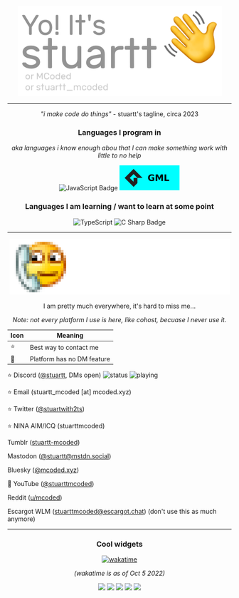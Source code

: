<div align="center">
<a href="https://mcoded.xyz/"><img src="./assets/gitHello.png" alt="Yo! It's stuartt (or MCoded, or stuartt_mcoded)"></a>

---


*"i make code do things"* - stuartt's tagline, circa 2023
  


### Languages I program in
  
*aka languages i know enough abou that I can make something work with little to no help*

![JavaScript Badge](https://img.shields.io/badge/JavaScript-F7DF1E?logo=javascript&logoColor=000&style=for-the-badge)
![GML Badge](./assets/GML.svg)

### Languages I am learning / want to learn at some point

![TypeScript](https://img.shields.io/badge/typescript-%23007ACC.svg?style=for-the-badge&logo=typescript&logoColor=white)
![C Sharp Badge](https://img.shields.io/badge/C%20Sharp-239120?logo=csharp&logoColor=fff&style=for-the-badge)

---

<img src="./assets/contact.png" alt="Contact me!">

I am pretty much everywhere, it's hard to miss me...

<i>Note: not every platform I use is here, like cohost, becuase I never use it.</i>

|Icon|Meaning|
|---|---|
|⭐|Best way to contact me|
|🔵|Platform has no DM feature|

</div>

⭐ Discord ([@stuartt](https://discord.com/users/284804878604435476), DMs open) ![status](https://api.statusbadges.me/badge/status/284804878604435476?simple=true) ![playing](https://api.statusbadges.me/badge/playing/284804878604435476)

⭐ Email (stuartt_mcoded [at] mcoded.xyz)

⭐ Twitter ([@stuartwith2ts](https://twitter.com/stuartwith2ts))

⭐ NINA AIM/ICQ (stuarttmcoded)

Tumblr ([stuartt-mcoded](https://stuartt-mcoded.tumblr.com/))

Mastodon ([@stuartt@mstdn.social](https://mstdn.social/@stuartt))

Bluesky ([@mcoded.xyz](https://bsky.app/profile/mcoded.xyz))

🔵 YouTube ([@stuarttmcoded](https://www.youtube.com/c/stuarttmcoded))

Reddit ([u/mcoded](https://www.reddit.com/user/MCoded/))

Escargot WLM (stuarttmcoded@escargot.chat) (don't use this as much anymore)

<div align="center">

---

### Cool widgets
  
[![wakatime](https://wakatime.com/badge/user/d262f742-f024-4cd6-bd3b-05145a89e4b0.svg)](https://wakatime.com/@d262f742-f024-4cd6-bd3b-05145a89e4b0)

*(wakatime is as of Oct 5 2022)*
  
![](https://github-profile-summary-cards.vercel.app/api/cards/profile-details?username=RealMCoded&theme=github_dark)
![](https://github-profile-summary-cards.vercel.app/api/cards/repos-per-language?username=RealMCoded&theme=github_dark) ![](https://github-profile-summary-cards.vercel.app/api/cards/most-commit-language?username=RealMCoded&theme=github_dark)
![](https://github-profile-summary-cards.vercel.app/api/cards/stats?username=RealMCoded&theme=github_dark) ![](https://github-profile-summary-cards.vercel.app/api/cards/productive-time?username=RealMCoded&theme=github_dark)
</div>
